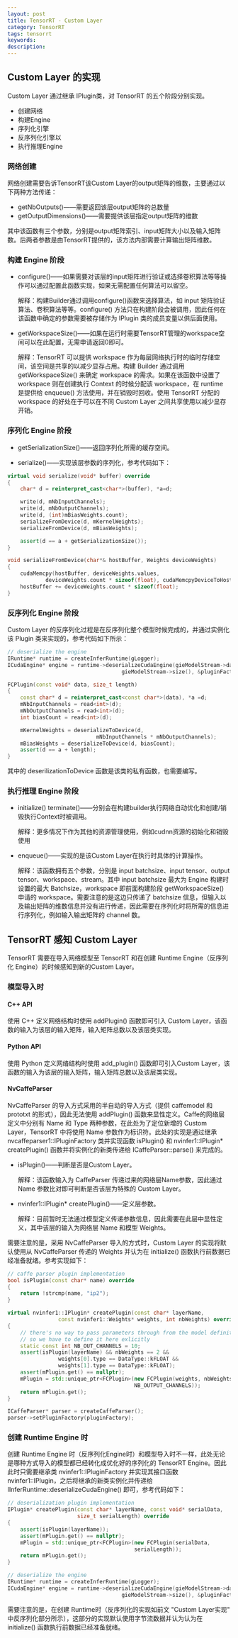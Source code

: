 ```yaml
---
layout: post
title: TensorRT - Custom Layer
category: TensorRT
tags: tensorrt
keywords:
description:
---
```


## Custom Layer 的实现

Custom Layer 通过继承 IPlugin类，对 TensorRT 的五个阶段分别实现。

- 创建网络
- 构建Engine
- 序列化引擎
- 反序列化引擎以
- 执行推理Engine

### 网络创建

网络创建需要告诉TensorRT该Custom Layer的output矩阵的维数，主要通过以下两种方法传递：

- getNbOutputs()——需要返回该层output矩阵的总数量
- getOutputDimensions()——需要提供该层指定output矩阵的维数

其中该函数有三个参数，分别是output矩阵索引、input矩阵大小以及输入矩阵数。后两者参数是由TensorRT提供的，该方法内部需要计算输出矩阵维数。

### 构建 Engine 阶段

- configure()——如果需要对该层的input矩阵进行验证或选择卷积算法等等操作可以通过配置此函数实现，如果无需配置任何算法可以留空。

    解释：构建Builder通过调用configure()函数来选择算法，如 input 矩阵验证算法、卷积算法等等。configure() 方法只在构建阶段会被调用，因此任何在该函数中确定的参数需要被存储作为 IPlugin 类的成员变量以供后面使用。

- getWorkspaceSize()——如果在运行时需要TensorRT管理的workspace空间可以在此配置，无需申请返回0即可。

    解释：TensorRT 可以提供 workspace 作为每层网络执行时的临时存储空间，该空间是共享的以减少显存占用。构建 Builder 通过调用 getWorkspaceSize() 来确定 workspace 的需求。如果在该函数中设置了 workspace 则在创建执行 Context 的时候分配该 workspace，在 runtime 是提供给 enqueue() 方法使用，并在销毁时回收。使用 TensorRT 分配的 workspace 的好处在于可以在不同 Custom Layer 之间共享使用以减少显存开销。

### 序列化 Engine 阶段

- getSerializationSize()——返回序列化所需的缓存空间。

- serialize()——实现该层参数的序列化，参考代码如下：

```cpp
virtual void serialize(void* buffer) override
{
    char* d = reinterpret_cast<char*>(buffer), *a=d;

    write(d, mNbInputChannels);
    write(d, mNbOutputChannels);
    write(d, (int)mBiasWeights.count);
    serializeFromDevice(d, mKernelWeights);
    serializeFromDevice(d, mBiasWeights);

    assert(d == a + getSerializationSize());
}
```

```cpp
void serializeFromDevice(char*& hostBuffer, Weights deviceWeights)
{
    cudaMemcpy(hostBuffer, deviceWeights.values,
            deviceWeights.count * sizeof(float), cudaMemcpyDeviceToHost);
    hostBuffer += deviceWeights.count * sizeof(float);
}
```

### 反序列化 Engine 阶段

Custom Layer 的反序列化过程是在反序列化整个模型时候完成的，并通过实例化该 Plugin 类来实现的，参考代码如下所示：

```cpp
// deserialize the engine
IRuntime* runtime = createInferRuntime(gLogger);
ICudaEngine* engine = runtime->deserializeCudaEngine(gieModelStream->data(),
                                    gieModelStream->size(), &pluginFactory);
```

```cpp
FCPlugin(const void* data, size_t length)
{
    const char* d = reinterpret_cast<const char*>(data), *a =d;
    mNbInputChannels = read<int>(d);
    mNbOutputChannels = read<int>(d);
    int biasCount = read<int>(d);

    mKernelWeights = deserializeToDevice(d, 
                            mNbInputChannels * mNbOutputChannels);
    mBiasWeights = deserializeToDevice(d, biasCount);
    assert(d == a + length);
}
```

其中的 deserilizationToDevice 函数是该类的私有函数，也需要编写。

### 执行推理 Engine 阶段

- initialize() terminate()——分别会在构建builder执行网络自动优化和创建/销毁执行Context时被调用。

    解释：更多情况下作为其他的资源管理使用，例如cudnn资源的初始化和销毁使用

- enqueue()——实现的是该Custom Layer在执行时具体的计算操作。

    解释：该函数拥有五个参数，分别是 input batchsize、input tensor、output tensor、workspace、stream。其中 input batchsize 最大为 Engine 构建时设置的最大 Batchsize，workspace 即前面构建阶段 getWorkspaceSize() 申请的 workspace。需要注意的是这边只传递了 batchsize 信息，但输入以及输出矩阵的维数信息并没有进行传递，因此需要在序列化时将所需的信息进行序列化，例如输入输出矩阵的 channel 数。

## TensorRT 感知 Custom Layer

TensorRT 需要在导入网络模型至 TensorRT 和在创建 Runtime Engine（反序列化 Engine）的时候感知到新的Custom Layer。

### 模型导入时

#### C++ API

使用 C++ 定义网络结构时使用 addPlugin() 函数即可引入 Custom Layer，该函数的输入为该层的输入矩阵，输入矩阵总数以及该层类实现。

#### Python API

使用 Python 定义网络结构时使用 add_plugin() 函数即可引入Custom Layer，该函数的输入为该层的输入矩阵，输入矩阵总数以及该层类实现。

#### NvCaffeParser

NvCaffeParser 的导入方式采用的半自动的导入方式（提供 caffemodel 和 prototxt 的形式），因此无法使用 addPlugin() 函数来显性定义。Caffe的网络层定义中分别有 Name 和 Type 两种参数，在此处为了定位新增的 Custom Layer，TensorRT 中将使用 Name 参数作为标识符。此处的实现是通过继承 nvcaffeparser1::IPluginFactory 类并实现函数 isPlugin() 和 nvinfer1::IPlugin* createPlugin() 函数并将实例化的新类传递给 ICaffeParser::parse() 来完成的。

- isPlugin()——判断是否是Custom Layer。

    解释：该函数输入为 CaffeParser 传递过来的网络层Name参数，因此通过 Name 参数比对即可判断是否该层为特殊的 Custom Layer。

- nvinfer1::IPlugin* createPlugin()——定义层参数。

    解释：目前暂时无法通过模型定义传递参数信息，因此需要在此层中显性定义，其中该层的输入为网络层 Name 和模型 Weights。

需要注意的是，采用 NvCaffeParser 导入的方式时，Custom Layer 的实现将默认使用从 NvCaffeParser 传递的 Weights 并认为在 initialize() 函数执行前数据已经准备就绪。参考实现如下：

```cpp
// caffe parser plugin implementation
bool isPlugin(const char* name) override
{
    return !strcmp(name, "ip2");
}

virtual nvinfer1::IPlugin* createPlugin(const char* layerName, 
                const nvinfer1::Weights* weights, int nbWeights) override
{
    // there's no way to pass parameters through from the model definition, 
    // so we have to define it here exlicitly
    static const int NB_OUT_CHANNELS = 10;
    assert(isPlugin(layerName) && nbWeights == 2 && 
                weights[0].type == DataType::kFLOAT && 
                weights[1].type == DataType::kFLOAT);
    assert(mPlugin.get() == nullptr);
    mPlugin = std::unique_ptr<FCPlugin>(new FCPlugin(weights, nbWeights, 
                                        NB_OUTPUT_CHANNELS));
    return mPlugin.get();
}
```

```cpp
ICaffeParser* parser = createCaffeParser();
parser->setPluginFactory(pluginFactory);
```

### 创建 Runtime Engine 时

创建 Runtime Engine 时（反序列化Engine时）和模型导入时不一样，此处无论是哪种方式导入的模型都已经转化成优化好的序列化的 TensorRT Engine。因此此时只需要继承类 nvinfer1::IPluginFactory 并实现其接口函数 nvinfer1::IPlugin，之后将继承的新类实例化并传递给 IInferRuntime::deserializeCudaEngine() 即可，参考代码如下：

```cpp
// deserialization plugin implementation
IPlugin* createPlugin(const char* layerName, const void* serialData, 
                      size_t serialLength) override
{
    assert(isPlugin(layerName));
    assert(mPlugin.get() == nullptr);
    mPlugin = std::unique_ptr<FCPlugin>(new FCPlugin(serialData, 
                                        serialLength));
    return mPlugin.get();
}
```

```cpp
// deserialize the engine
IRuntime* runtime = createInferRuntime(gLogger);
ICudaEngine* engine = runtime->deserializeCudaEngine(gieModelStream->data(),
                                    gieModelStream->size(), &pluginFactory);
```
需要注意的是，在创建 Runtime时（反序列化的实现如前文 "Custom Layer实现" 中反序列化部分所示），这部分的实现默认使用字节流数据并认为认为在 initialize() 函数执行前数据已经准备就绪。